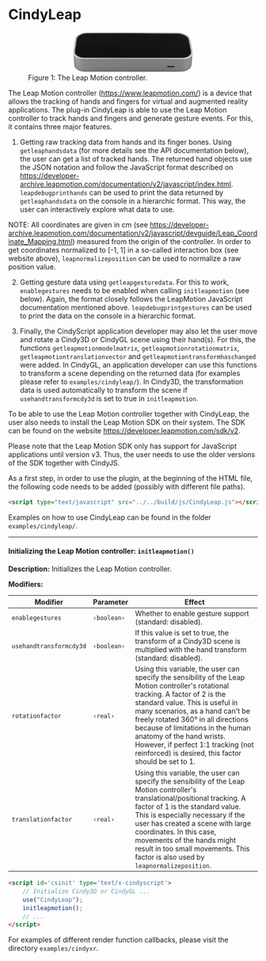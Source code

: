# CindyLeap

<figure>
<center>
<img src="img/cindyleap/LeapMotionController.png" alt="GUI options" style="max-height:80px"/>
</center>
<figcaption>Figure 1: The Leap Motion controller.</figcaption>
</figure>

The Leap Motion controller (https://www.leapmotion.com/) is a device that allows the tracking of hands and fingers for virtual and augmented reality applications. The plug-in CindyLeap is able to use the Leap Motion controller to track hands and fingers and generate gesture events. For this, it contains three major features.

1. Getting raw tracking data from hands and its finger bones. Using `getleaphandsdata` (for more details see the API documentation below), the user can get a list of tracked hands. The returned hand objects use the JSON notation and follow the JavaScript format described on https://developer-archive.leapmotion.com/documentation/v2/javascript/index.html. `leapdebugprinthands` can be used to print the data returned by `getleaphandsdata` on the console in a hierarchic format. This way, the user can interactively explore what data to use.

NOTE: All coordinates are given in cm (see https://developer-archive.leapmotion.com/documentation/v2/javascript/devguide/Leap_Coordinate_Mapping.html) measured from the origin of the controller. In order to get coordinates normalized to [-1, 1] in a so-called interaction box (see website above), `leapnormalizeposition` can be used to normalize a raw position value.

2. Getting gesture data using `getleapgesturedata`. For this to work, `enablegestures` needs to be enabled when calling `initleapmotion` (see below). Again, the format closely follows the LeapMotion JavaScript documentation mentioned above. `leapdebugprintgestures` can be used to print the data on the console in a hierarchic format.

3. Finally, the CindyScript application developer may also let the user move and rotate a Cindy3D or CindyGL scene using their hand(s). For this, the functions  `getleapmotionmodelmatrix`, `getleapmotionrotationmatrix`, `getleapmotiontranslationvector` and `getleapmotiontransformhaschanged` were added. In CindyGL, an application developer can use this functions to transform a scene depending on the returned data (for examples please refer to `examples/cindyleap/`). In Cindy3D, the transformation data is used automatically to transform the scene if `usehandtransformcdy3d` is set to true in `initleapmotion`.

To be able to use the Leap Motion controller together with CindyLeap, the user also needs to install the Leap Motion SDK on their system. The SDK can be found on the website https://developer.leapmotion.com/sdk/v2.

Please note that the Leap Motion SDK only has support for JavaScript applications until version v3. Thus, the user needs to use the older versions of the SDK together with CindyJS.

As a first step, in order to use the plugin, at the beginning of the HTML file, the following code needs to be added (possibly with different file paths).

```html
<script type="text/javascript" src="../../build/js/CindyLeap.js"></script>
```

Examples on how to use CindyLeap can be found in the folder `examples/cindyleap/`.

------

#### Initializing the Leap Motion controller: `initleapmotion()`

**Description:**
Initializes the Leap Motion controller.

**Modifiers:**

| Modifier  | Parameter                | Effect                                                   |
| --------- | ------------------------ | -------------------------------------------------------- |
| `enablegestures` | `‹boolean›` | Whether to enable gesture support (standard: disabled). |
| `usehandtransformcdy3d` | `‹boolean›` | If this value is set to true, the transform of a Cindy3D scene is multiplied with the hand transform (standard: disabled). |
| `rotationfactor` | `‹real›` | Using this variable, the user can specify the sensibility of the Leap Motion controller's rotational tracking. A factor of 2 is the standard value. This is useful in many scenarios, as a hand can't be freely rotated 360° in all directions because of limitations in the human anatomy of the hand wrists. However, if perfect 1:1 tracking (not reinforced) is desired, this factor should be set to 1. |
| `translationfactor` | `‹real›` | Using this variable, the user can specify the sensibility of the Leap Motion controller's translational/positional tracking. A factor of 1 is the standard value. This is especially necessary if the user has created a scene with large coordinates. In this case, movements of the hands might result in too small movements. This factor is also used by `leapnormalizeposition`. |

```html
<script id='csinit' type='text/x-cindyscript'>
    // Initialize Cindy3D or CindyGL ...
    use("CindyLeap");
    initleapmotion();
	// ...
</script>
```
For examples of different render function callbacks, please visit the directory `examples/cindyxr`.
